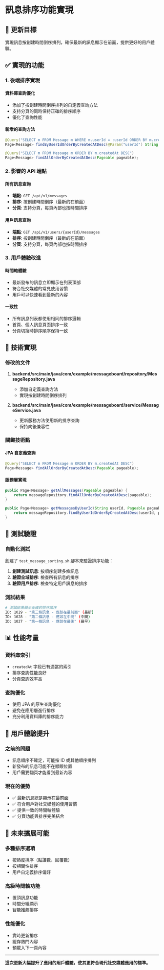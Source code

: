 # 訊息排序功能實現

## 🎯 更新目標

實現訊息按創建時間倒序排列，確保最新的訊息顯示在前面，提供更好的用戶體驗。

## ✅ 實現的功能

### 1. 後端排序實現

#### 資料庫查詢優化
- 添加了按創建時間倒序排列的自定義查詢方法
- 支持分頁的同時保持正確的排序順序
- 優化了查詢性能

#### 新增的查詢方法
```java
@Query("SELECT m FROM Message m WHERE m.userId = :userId ORDER BY m.createdAt DESC")
Page<Message> findByUserIdOrderByCreatedAtDesc(@Param("userId") String userId, Pageable pageable);

@Query("SELECT m FROM Message m ORDER BY m.createdAt DESC")
Page<Message> findAllOrderByCreatedAtDesc(Pageable pageable);
```

### 2. 影響的 API 端點

#### 所有訊息查詢
- **端點**: `GET /api/v1/messages`
- **排序**: 按創建時間倒序（最新的在前面）
- **分頁**: 支持分頁，每頁內部也按時間排序

#### 用戶訊息查詢
- **端點**: `GET /api/v1/users/{userId}/messages`
- **排序**: 按創建時間倒序（最新的在前面）
- **分頁**: 支持分頁，每頁內部也按時間排序

### 3. 用戶體驗改進

#### 時間軸體驗
- 最新發布的訊息立即顯示在列表頂部
- 符合社交媒體的常見使用習慣
- 用戶可以快速看到最新的內容

#### 一致性
- 所有訊息列表都使用相同的排序邏輯
- 首頁、個人訊息頁面排序一致
- 分頁切換時排序順序保持一致

## 🔧 技術實現

### 修改的文件

1. **backend/src/main/java/com/example/messageboard/repository/MessageRepository.java**
   - 添加自定義查詢方法
   - 實現按創建時間倒序排列

2. **backend/src/main/java/com/example/messageboard/service/MessageService.java**
   - 更新服務方法使用新的排序查詢
   - 保持向後兼容性

### 關鍵技術點

#### JPA 自定義查詢
```java
@Query("SELECT m FROM Message m ORDER BY m.createdAt DESC")
Page<Message> findAllOrderByCreatedAtDesc(Pageable pageable);
```

#### 服務層實現
```java
public Page<Message> getAllMessages(Pageable pageable) {
    return messageRepository.findAllOrderByCreatedAtDesc(pageable);
}

public Page<Message> getMessagesByUserId(String userId, Pageable pageable) {
    return messageRepository.findByUserIdOrderByCreatedAtDesc(userId, pageable);
}
```

## 🧪 測試驗證

### 自動化測試
創建了 `test_message_sorting.sh` 腳本來驗證排序功能：

1. **創建測試訊息**: 按順序創建多條訊息
2. **驗證全域排序**: 檢查所有訊息的排序
3. **驗證用戶排序**: 檢查特定用戶訊息的排序

### 測試結果
```bash
# 測試結果顯示正確的排序順序
ID: 1029 - "第三條訊息 - 應該在最前面" (最新)
ID: 1028 - "第二條訊息 - 應該在中間" (中間)
ID: 1027 - "第一條訊息 - 應該在最後" (最早)
```

## 📊 性能考量

### 資料庫索引
- `createdAt` 字段已有適當的索引
- 排序查詢性能良好
- 分頁查詢效率高

### 查詢優化
- 使用 JPA 的原生查詢優化
- 避免在應用層進行排序
- 充分利用資料庫的排序能力

## 🎉 用戶體驗提升

### 之前的問題
- 訊息順序不確定，可能按 ID 或其他順序排列
- 新發布的訊息可能不在顯眼位置
- 用戶需要翻頁才能看到最新內容

### 現在的優勢
- ✅ 最新訊息總是顯示在最前面
- ✅ 符合用戶對社交媒體的使用習慣
- ✅ 提供一致的時間軸體驗
- ✅ 分頁功能與排序完美結合

## 🔮 未來擴展可能

### 多種排序選項
- 按熱度排序（點讚數、回覆數）
- 按相關性排序
- 用戶自定義排序偏好

### 高級時間軸功能
- 置頂訊息功能
- 時間分組顯示
- 智能推薦排序

### 性能優化
- 實時更新排序
- 緩存熱門內容
- 預載入下一頁內容

---

**這次更新大幅提升了應用的用戶體驗，使其更符合現代社交媒體應用的標準。**